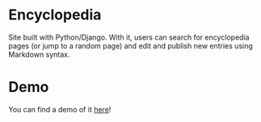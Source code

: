 # Encyclopedia

Site built with Python/Django. With it, users can search for encyclopedia pages (or jump to a random page) and edit and publish new entries using Markdown syntax.

# Demo
You can find a demo of it [here](https://youtu.be/C3YDQXYg2Vk)!
